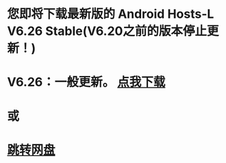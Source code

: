 您即将下载最新版的 Android Hosts-L V6.26 Stable(V6.20之前的版本停止更新！)
===============
V6.26：一般更新。
[点我下载](https://github.com/lack006/Android-Hosts-L/raw/master/apk/Android_Hosts-L.apk)
===============
或
===============
[跳转网盘](http://t.cn/Rv7Rr1c)
===============

